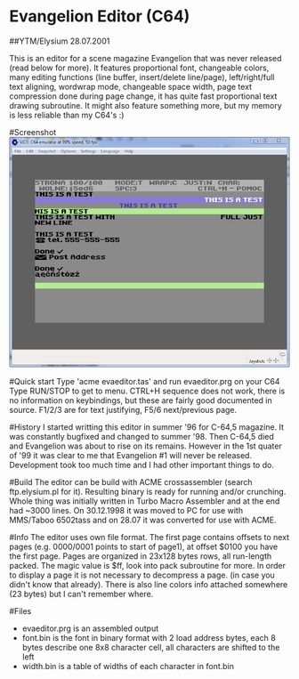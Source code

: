 Evangelion Editor (C64)
=====================

##YTM/Elysium 28.07.2001

This is an editor for a scene magazine Evangelion that was never released (read
below for more). It features proportional font, changeable colors, many editing
functions (line buffer, insert/delete line/page), left/right/full text aligning,
wordwrap mode, changeable space width, page text compression done during page
change, it has quite fast proportional text drawing subroutine. It might also
feature something more, but my memory is less reliable than my C64's :)

#Screenshot
![Screenshot](/screenshot.png?raw=true "Screenshot from VICE")

#Quick start
Type 'acme evaeditor.tas' and run evaeditor.prg on your C64
Type RUN/STOP to get to menu. CTRL+H sequence does not work, there is no
information on keybindings, but these are fairly good documented in source.
F1/2/3 are for text justifying, F5/6 next/previous page.

#History
I started writting this editor in summer '96
for C-64,5 magazine. It was constantly bugfixed and changed to summer '98.
Then C-64,5 died and Evangelion was about to rise on its remains. However in
the 1st quater of '99 it was clear to me that Evangelion #1 will never be released.
Development took too much time and I had other important things to do.

#Build
The editor can be build with ACME crossassembler (search ftp.elysium.pl for it).
Resulting binary is ready for running and/or crunching.
Whole thing was initially written in Turbo Macro Assembler and at the end had ~3000
lines. On 30.12.1998 it was moved to PC for use with MMS/Taboo 6502tass and on 28.07
it was converted for use with ACME.

#Info
The editor uses own file format. The first page contains offsets to next pages
(e.g. $0000/$0001 points to start of page1), at offset $0100 you have the first
page. Pages are organized in 23x128 bytes rows, all run-length packed. The magic value
is $ff, look into pack subroutine for more. In order to display a page it is not
necessary to decompress a page. (in case you didn't know that already). There is also
line colors info attached somewhere (23 bytes) but I can't remember where.

#Files

- evaeditor.prg is an assembled output
- font.bin is the font in binary format with 2 load address bytes, each 8 bytes describe one 8x8 character cell, all characters are shifted to the left
- width.bin is a table of widths of each character in font.bin

